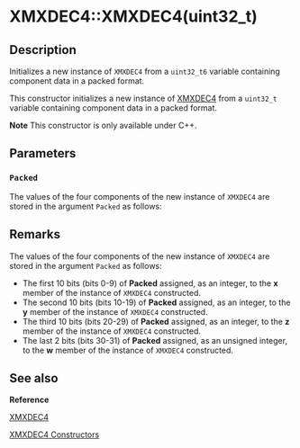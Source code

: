 # XMXDEC4::XMXDEC4(uint32_t)

## Description

Initializes a new instance of `XMXDEC4` from a `uint32_t6` variable containing
component data in a packed format.

This constructor initializes a new instance of [XMXDEC4](https://msdn.microsoft.com/5b46e0fb-e4a5-49c4-8084-0c631d43d4f7) from a
`uint32_t` variable containing component data in a packed format.

**Note** This constructor is only available under C++.

## Parameters

### `Packed`

The values of the four components of the new instance of `XMXDEC4` are
stored in the argument `Packed` as follows:

## Remarks

The values of the four components of the new instance of `XMXDEC4` are stored in
the argument `Packed` as follows:

* The first 10 bits (bits 0-9) of **Packed** assigned, as an integer, to
  the **x** member of the instance of `XMXDEC4` constructed.
* The second 10 bits (bits 10-19) of **Packed** assigned, as an integer, to
  the **y** member of the instance of `XMXDEC4` constructed.
* The third 10 bits (bits 20-29) of **Packed** assigned, as an integer, to
  the **z** member of the instance of `XMXDEC4` constructed.
* The last 2 bits (bits 30-31) of **Packed** assigned, as an unsigned integer, to
  the **w** member of the instance of `XMXDEC4` constructed.

## See also

**Reference**

[XMXDEC4](https://learn.microsoft.com/windows/desktop/api/directxpackedvector/ns-directxpackedvector-xmxdec4)

[XMXDEC4 Constructors](https://learn.microsoft.com/windows/desktop/dxmath/xmxdec4-ctor)